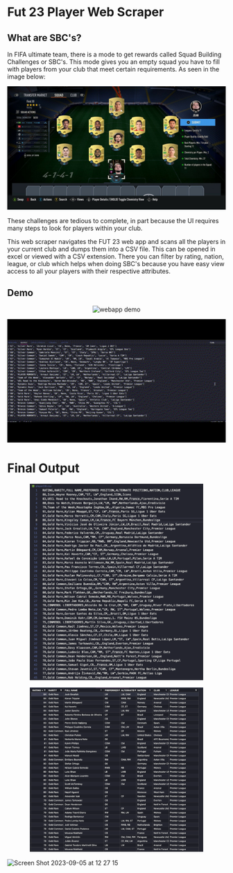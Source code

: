 # Fut 23 Player Web Scraper

## What are SBC's?

In FIFA ultimate team, there is a mode to get rewards called Squad Building Challenges or SBC's. This mode gives you an empty squad you have to fill with players from your club that meet certain requirements. As seen in the image below:

<p align="center">
<img src="./readme-resources/sbc-example.jpeg" alt="SBC example" width="600"/>
</p>

These challenges are tedious to complete, in part because the UI requires many steps to look for players within your club.

This web scraper navigates the FUT 23 web app and scans all the players in your current club and dumps them into a CSV file. This can be opened in excel or viewed with a CSV extension. There you can filter by rating, nation, league, or club which helps when doing SBC's because you have easy view access to all your players with their respective attributes.

## Demo

<p align="center">
<img src="./readme-resources/demo-webapp.gif" alt="webapp demo" width="600"/>
</p>

<p align="center">
<img src="./readme-resources/demo-terminal.gif" alt="Terminal" width="600"/>
</p>

# Final Output

<p align="center">
<img src="./readme-resources/output-raw.png" alt="output raw" width="400"/>
</p>

<p align="center">
<img src="./readme-resources/output-excel.png" alt="output raw" width="400"/>
</p>

![Screen Shot 2023-09-05 at 12 27 15](https://github.com/manuelrurda/FUT23-PlayersScraper/assets/62727899/18eb1ce4-b12b-46f1-b0e8-5157527279ae)

